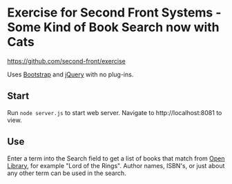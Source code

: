 # Exercise for Second Front Systems - Some Kind of Book Search now with Cats

https://github.com/second-front/exercise

Uses [Bootstrap](https://getbootstrap.com/) and [jQuery](https://jquery.com/) with no plug-ins.

## Start
Run `node server.js` to start web server. Navigate to http://localhost:8081 to view.

## Use
Enter a term into the Search field to get a list of books that match from [Open Library](https://openlibrary.org/), for example "Lord of the Rings". Author names, ISBN's, or just about any other term can be used in the search.
